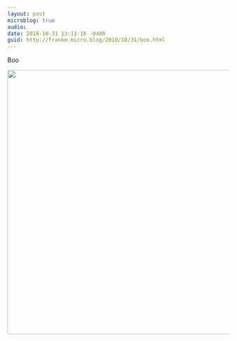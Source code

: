 ```yaml
---
layout: post
microblog: true
audio: 
date: 2018-10-31 13:13:10 -0400
guid: http://frankm.micro.blog/2018/10/31/boo.html
---
```

Boo

<img src="https://frankmcpherson.blog/uploads/2018/e3d42c1ea0.jpg" width="600" height="600" />

